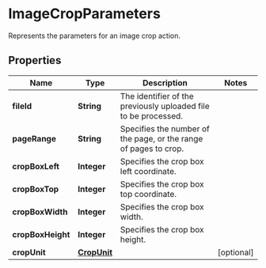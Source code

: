 

# ImageCropParameters

Represents the parameters for an image crop action.
## Properties

Name | Type | Description | Notes
------------ | ------------- | ------------- | -------------
**fileId** | **String** | The identifier of the previously uploaded file to be processed. | 
**pageRange** | **String** | Specifies the number of the page, or the range of pages to crop. | 
**cropBoxLeft** | **Integer** | Specifies the crop box left coordinate. | 
**cropBoxTop** | **Integer** | Specifies the crop box top coordinate. | 
**cropBoxWidth** | **Integer** | Specifies the crop box width. | 
**cropBoxHeight** | **Integer** | Specifies the crop box height. | 
**cropUnit** | [**CropUnit**](CropUnit.md) |  |  [optional]




